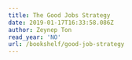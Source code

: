 ```yaml
---
title: The Good Jobs Strategy
date: 2019-01-17T16:33:58.086Z
author: Zeynep Ton
read_year: 'NO'
url: /bookshelf/good-job-strategy
---
```



